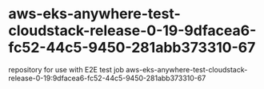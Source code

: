 # aws-eks-anywhere-test-cloudstack-release-0-19-9dfacea6-fc52-44c5-9450-281abb373310-67
repository for use with E2E test job aws-eks-anywhere-test-cloudstack-release-0-19:9dfacea6-fc52-44c5-9450-281abb373310-67
